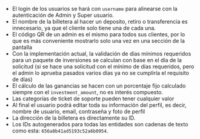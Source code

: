 - El login de los usuarios se hará con `username` para alinearse con la autenticación de Admin y Super usuario. 
- El nombre de la billetera al hacer un deposito, retiro o transferencia es innecesario, ya que el cliente solo tiene una de cada una.
- El código QR de un admin es el mismo para todos sus clientes, por lo que es más conveniente mostrarlo solo una vez en una sección de la pantalla
- Con la implementación actual, la validación de días mínimos requeridos para un paquete de inversiones se calculan con base en el día de la solicitud (si se hace una solicitud con el mínimo de días requeridos, pero el admin lo aprueba pasados varios días ya no se cumpliría el requisito de días)
- El cálculo de las ganancias se hacen con un porcentaje fijo calculado siempre con el `investment_amount`, no es interés compuesto.
- Las categorías de ticket de soporte pueden tener cualquier valor
- Al final el usuario podrá editar toda su información del perfil, es decir, nombre de usuario, email, contraseña y foto de perfil
- La dirección de la billetera es directamente su ID.
- Los IDs autogenerados para todas las entidades son cadenas de texto como esta: `656a8b41ad5193c52a6b0954`.